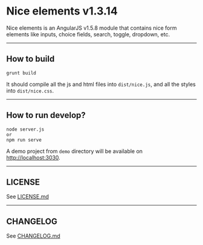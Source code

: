 # Nice elements v1.3.14
Nice elements is an AngularJS v1.5.8 module that contains nice form elements like inputs, choice fields, search, toggle, dropdown, etc.


---


## How to build

```
grunt build
```

It should compile all the js and html files into `dist/nice.js`, and all the styles into `dist/nice.css`.


---


## How to run develop?

```
node server.js
or
npm run serve
```

A demo project from `demo` directory will be available on [http://localhost:3030]().


---

## LICENSE
See [LICENSE.md](./LICENSE.md)

---

## CHANGELOG
See [CHANGELOG.md](./CHANGELOG.md)